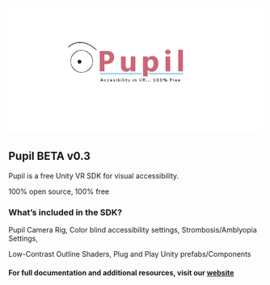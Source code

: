 !["Pupil Logo'](https://raw.githubusercontent.com/TristanDamron/Pupil-Settings-Menu/master/img/Pupil%20Logo.png)
## Pupil BETA v0.3 
Pupil is a free Unity VR SDK for visual accessibility.

100% open source, 100% free


### What’s included in the SDK?

Pupil Camera Rig,	Color blind accessibility settings,	Strombosis/Amblyopia Settings,

Low-Contrast Outline Shaders,	Plug and Play Unity prefabs/Components	

#### For full documentation and additional resources, visit our [website](https://google.com)
